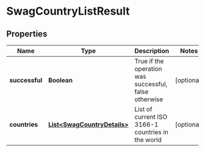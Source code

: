 
# SwagCountryListResult

## Properties
Name | Type | Description | Notes
------------ | ------------- | ------------- | -------------
**successful** | **Boolean** | True if the operation was successful, false otherwise |  [optional]
**countries** | [**List&lt;SwagCountryDetails&gt;**](SwagCountryDetails.md) | List of current ISO 3166-1 countries in the world |  [optional]



